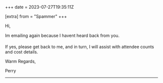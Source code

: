 +++
date = 2023-07-27T19:35:11Z

[extra]
from = "Spammer"
+++

Hi,

Im emailing again because I havent heard back from you.

If yes, please get back to me, and in turn, I will assist with attendee
counts and cost details.

Warm Regards,

Perry 

  _____
